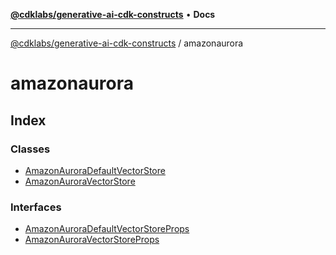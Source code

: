 [**@cdklabs/generative-ai-cdk-constructs**](../../README.md) • **Docs**

***

[@cdklabs/generative-ai-cdk-constructs](../../README.md) / amazonaurora

# amazonaurora

## Index

### Classes

- [AmazonAuroraDefaultVectorStore](classes/AmazonAuroraDefaultVectorStore.md)
- [AmazonAuroraVectorStore](classes/AmazonAuroraVectorStore.md)

### Interfaces

- [AmazonAuroraDefaultVectorStoreProps](interfaces/AmazonAuroraDefaultVectorStoreProps.md)
- [AmazonAuroraVectorStoreProps](interfaces/AmazonAuroraVectorStoreProps.md)

